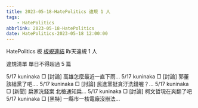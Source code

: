 ```yaml
---
title: 2023-05-18-HatePolitics 違規 1 人
tags:
    - HatePolitics
abbrlink: 2023-05-18-HatePolitics
date: HatePolitics-2023-05-18 12:00:00
---
```

HatePolitics 板 [板規連結](https://www.ptt.cc/bbs/HatePolitics/M.1617115262.A.D60.html)
昨天違規 1 人
<!-- more -->

違規清單
單日不得超過 5 篇

5/17 kuninaka □ [討論] 高雄怎麼最近一直下雨…
5/17 kuninaka □ [討論] 郭董該組黨了吧....
5/17 kuninaka □ [討論] 民進黨挺貪汙洗錢喔？…
5/17 kuninaka □ [新聞] 扁家洗錢案 北檢通知扁…
5/17 kuninaka □ [討論] 柯文哲現在爽翻了吧
5/17 kuninaka □ [黑特] 一縣市一核電廠沒辦法…